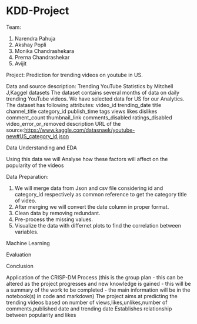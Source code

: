 # KDD-Project
Team:

1. Narendra Pahuja
2. Akshay Popli
3. Monika Chandrashekara
4. Prerna Chandrashekar
5. Avijit

Project:
Prediction for trending videos on youtube in US.

Data and source description:
Trending YouTube Statistics by Mitchell J,Kaggel datasets
The dataset contains several months  of data on daily trending YouTube videos. We have selected data for US for our Analytics.
The dataset has following attributes:
video_id
trending_date
title
channel_title
category_id
publish_time
tags
views
likes
dislikes
comment_count
thumbnail_link
comments_disabled
ratings_disabled
video_error_or_removed
description
URL of the source:https://www.kaggle.com/datasnaek/youtube-new#US_category_id.json

Data Understanding and EDA

Using this data we will Analyse how these factors will affect on the popularity of the videos


Data Preparation:
1. We will merge data from Json and csv file considering id and category_id respectively as common reference to get the category title of video.
2. After merging we will convert the date column in proper format.
3. Clean data by removing redundant.
4. Pre-process the missing values.
5. Visualize the data with differnet plots to find the correlation between variables.

Machine Learning

Evaluation

Conclusion


Application of the CRISP-DM Process (this is the group plan - this can be altered as the project progresses and new knowledge is gained - this will be a summary of the work to be completed - the main information will be in the notebook(s) in code and markdown)
The project aims at predicting the trending videos based on number of views,likes,unlikes,number of comments,published date and trending date
Establishes relationship between popularity and likes

